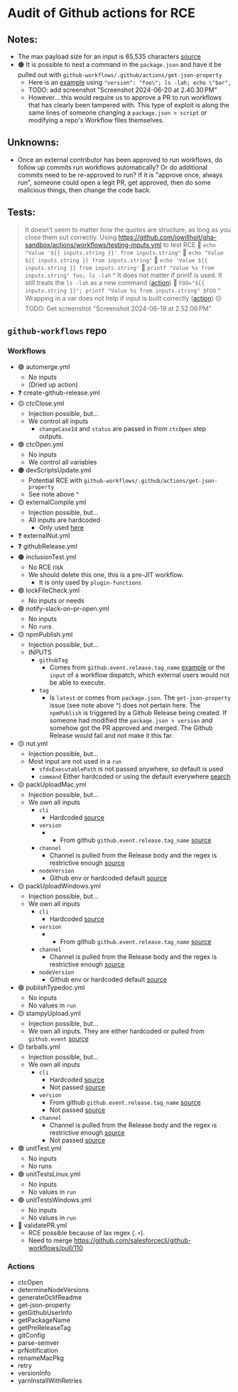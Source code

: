# Audit of Github actions for RCE

## Notes:
- The max payload size for an input is 65,535 characters [source](https://docs.github.com/en/enterprise-cloud@latest/actions/using-workflows/workflow-syntax-for-github-actions#:~:text=The%20maximum%20payload%20for%20inputs%20is%2065%2C535%20characters)
- 🟠 It is possible to nest a command in the `package.json` and have it be pulled out with `github-workflows/.github/actions/get-json-property` 
    - Here is an [example](https://github.com/iowillhoit/gha-sandbox/actions/runs/9603339877/job/26486286410#step:5:1) using `"version": "foo\"; ls -lah; echo \"bar",`
    - TODO: add screenshot "Screenshot 2024-06-20 at 2.40.30 PM"
    - However... this would require us to approve a PR to run workflows that has clearly been tampered with. This type of exploit is along the same lines of someone changing a `package.json > script` or modifying a repo's Workflow files themselves.

## Unknowns:
- Once an external contributor has been approved to run workflows, do follow up commits run workflows automatically? Or do additional commits need to be re-approved to run? If it is "approve once, always run", someone could open a legit PR, get approved, then do some malicious things, then change the code back. 

## Tests:
> It doesn't seem to matter how the quotes are structure, as long as you close them out correctly.
> Using https://github.com/iowillhoit/gha-sandbox/actions/workflows/testing-inputs.yml to test RCE
🔴 `echo "Value '${{ inputs.string }}' from inputs.string"`
🔴 `echo "Value ${{ inputs.string }} from inputs.string"`
🔴 `echo 'Value ${{ inputs.string }} from inputs.string'`
🔴 `printf "Value %s from inputs.string" foo; ls -lah`
   ^ It does not matter if printf is used. It still treats the `ls -lah` as a new command ([action]())
🔴 `FOO="${{ inputs.string }}"; printf "Value %s from inputs.string" $FOO`
   ^ Wrapping in a var does not help if input is built correctly ([action](https://github.com/iowillhoit/gha-sandbox/actions/runs/9587452357/job/26437518458#step:3:2))
   🟡 TODO: Get screenshot "Screenshot 2024-06-19 at 2.52.06 PM"

## `github-workflows` repo

### Workflows
- 🟢 automerge.yml
    - No inputs
    - (Dried up action)
- ❓ create-github-release.yml
- 🟡 ctcClose.yml
    - Injection possible, but... 
    - We control all inputs
        - `changeCaseId` and `status` are passed in from `ctcOpen` step outputs.
- 🟢 ctcOpen.yml
    - No inputs
    - We control all variables
- 🟠 devScriptsUpdate.yml
    - Potential RCE with `github-workflows/.github/actions/get-json-property`
    - See note above ^
- 🟡 externalCompile.yml
    - Injection possible, but...
    - All inputs are hardcoded
        - Only used [here](https://github.com/forcedotcom/ts-types/blob/b5ec96d88facef0bc81f22ac04696a0d7b946087/.github/workflows/test.yml#L18)
- ❓ externalNut.yml
- ❓ githubRelease.yml
- 🟠 inclusionTest.yml
    - No RCE risk
    - We should delete this one, this is a pre-JIT workflow.
        - It is only used by `plugin-functions`
- 🟢 lockFileCheck.yml
    - No inputs or needs
- 🟢 notify-slack-on-pr-open.yml
    - No inputs
    - No `run`s
- 🟡 npmPublish.yml
    - Injection possible, but...
    - INPUTS
        - `githubTag`
            - Comes from `github.event.release.tag_name` [example](https://github.com/salesforcecli/plugin-deploy-retrieve/blob/9db4c65d9d611e0141d5aafc2782e3e15a0616a4/.github/workflows/onRelease.yml#L31C22-L31C51) or the `input` of a workflow dispatch, which external users would not be able to execute.
        - `tag`
            - Is `latest` or comes from `package.json`. The `get-json-property` issue (see note above ^) does not pertain here. The `npmPublish` is triggered by a Github Release being created. If someone had modified the `package.json > version` and somehow got the PR approved and merged. The Github Release would fail and not make it this far.
- 🟡 nut.yml
    - Injection possible, but...
    - Most input are not used in a `run`
        - `sfdxExecutablePath` is not passed anywhere, so default is used
        - `command` Either hardcoded or using the default everywhere [search](https://github.com/search?q=org%3Asalesforcecli+nut.yml++NOT+is%3Aarchived&type=code&p=1)
- 🟡 packUploadMac.yml
    - Injection possible, but...
    - We own all inputs
        - `cli` 
            - Hardcoded [source](https://github.com/salesforcecli/cli/blob/e5a4e7e13ca48da9973fc7a1e462112c11fd22ec/.github/workflows/create-cli-release.yml#L97)
        - `version`
            -  - From github `github.event.release.tag_name` [source](https://github.com/salesforcecli/cli/blob/e5a4e7e13ca48da9973fc7a1e462112c11fd22ec/.github/workflows/create-cli-release.yml#L98)
        - `channel`
            - Channel is pulled from the Release body and the regex is restrictive enough [source](https://github.com/salesforcecli/cli/blob/e5a4e7e13ca48da9973fc7a1e462112c11fd22ec/.github/workflows/create-cli-release.yml#L20)
        - `nodeVersion`
            - Github env or hardcoded default [source](https://github.com/salesforcecli/cli/blob/e5a4e7e13ca48da9973fc7a1e462112c11fd22ec/.github/workflows/create-cli-release.yml#L100)
- 🟡 packUploadWindows.yml
    - Injection possible, but...
    - We own all inputs
        - `cli` 
            - Hardcoded [source](https://github.com/salesforcecli/cli/blob/e5a4e7e13ca48da9973fc7a1e462112c11fd22ec/.github/workflows/create-cli-release.yml#L107)
        - `version`
            -  - From github `github.event.release.tag_name` [source](https://github.com/salesforcecli/cli/blob/e5a4e7e13ca48da9973fc7a1e462112c11fd22ec/.github/workflows/create-cli-release.yml#L108)
        - `channel`
            - Channel is pulled from the Release body and the regex is restrictive enough [source](https://github.com/salesforcecli/cli/blob/e5a4e7e13ca48da9973fc7a1e462112c11fd22ec/.github/workflows/create-cli-release.yml#L20)
        - `nodeVersion`
            - Github env or hardcoded default [source](https://github.com/salesforcecli/cli/blob/e5a4e7e13ca48da9973fc7a1e462112c11fd22ec/.github/workflows/create-cli-release.yml#L110)
- 🟢 publishTypedoc.yml
    - No inputs
    - No values in `run`
- 🟡 stampyUpload.yml
    - Injection possible, but...
    - We own all inputs. They are either hardcoded or pulled from `github.event` [source](https://github.com/salesforcecli/cli/blob/e5a4e7e13ca48da9973fc7a1e462112c11fd22ec/.github/workflows/create-cli-release.yml#L118-L120)
- 🟡 tarballs.yml
    - Injection possible, but...
    - We own all inputs
        - `cli`
            - Hardcoded [source](https://github.com/salesforcecli/cli/blob/e5a4e7e13ca48da9973fc7a1e462112c11fd22ec/.github/workflows/create-cli-release.yml#L62)
            - Not passed [source](https://github.com/salesforcecli/cli/blob/e5a4e7e13ca48da9973fc7a1e462112c11fd22ec/.github/workflows/test.yml#L20)
        - `version`
            - From github `github.event.release.tag_name` [source](https://github.com/salesforcecli/cli/blob/e5a4e7e13ca48da9973fc7a1e462112c11fd22ec/.github/workflows/create-cli-release.yml#L63C20-L63C49)
            - Not passed [source](https://github.com/salesforcecli/cli/blob/e5a4e7e13ca48da9973fc7a1e462112c11fd22ec/.github/workflows/test.yml#L20)
        - `channel`
            - Channel is pulled from the Release body and the regex is restrictive enough [source](https://github.com/salesforcecli/cli/blob/e5a4e7e13ca48da9973fc7a1e462112c11fd22ec/.github/workflows/create-cli-release.yml#L20)
            - Not passed [source](https://github.com/salesforcecli/cli/blob/e5a4e7e13ca48da9973fc7a1e462112c11fd22ec/.github/workflows/test.yml#L20)
- 🟢 unitTest.yml
    - No inputs
    - No runs
- 🟢 unitTestsLinux.yml
    - No inputs
    - No values in `run`
- 🟢 unitTestsWindows.yml
    - No inputs
    - No values in `run`
- 🔴 validatePR.yml
    - RCE possible because of lax regex (`.+`). 
    - Need to merge https://github.com/salesforcecli/github-workflows/pull/110


### Actions
- ctcOpen
- determineNodeVersions
- generateOclifReadme
- get-json-property
- getGithubUserInfo
- getPackageName
- getPreReleaseTag
- gitConfig
- parse-semver
- prNotification
- renameMacPkg
- retry
- versionInfo
- yarnInstallWithRetries